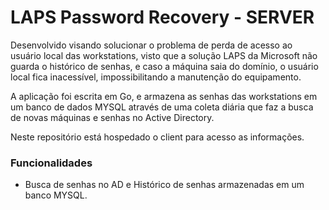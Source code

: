 # LAPS Password Recovery - SERVER
Desenvolvido visando solucionar o problema de perda de acesso ao usuário local das workstations, visto que a solução LAPS da Microsoft não guarda o histórico de senhas, e caso a máquina saia do domínio, o usuário local fica inacessível, impossibilitando a manutenção do equipamento.

A aplicação foi escrita em Go, e armazena as senhas das workstations em um banco de dados MYSQL através de uma coleta diária que faz a busca de novas máquinas e senhas no Active Directory.

Neste repositório está hospedado o client para acesso as informações. 

### Funcionalidades
- Busca de senhas no AD e Histórico de senhas armazenadas em um banco MYSQL.  